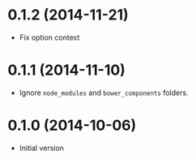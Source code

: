
# 0.1.2 (2014-11-21)

- Fix option context

# 0.1.1 (2014-11-10)

- Ignore `node_modules` and `bower_components` folders.


# 0.1.0 (2014-10-06)

- Initial version
